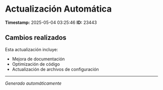 # Actualización Automática

**Timestamp:** 2025-05-04 03:25:46
**ID:** 23443

## Cambios realizados

Esta actualización incluye:
- Mejora de documentación
- Optimización de código
- Actualización de archivos de configuración

---
*Generado automáticamente*
